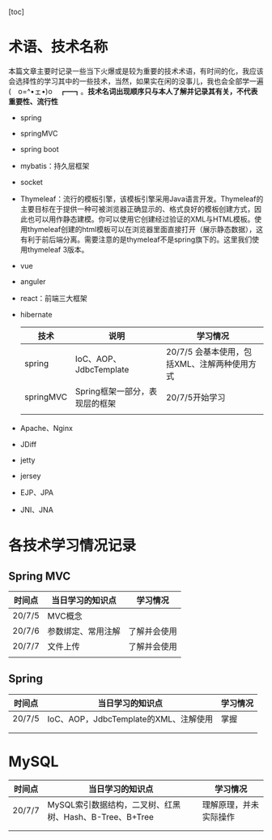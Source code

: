 [toc]

# 术语、技术名称

本篇文章主要时记录一些当下火爆或是较为重要的技术术语，有时间的化，我应该会选择性的学习其中的一些技术，当然，如果实在闲的没事儿，我也会全部学一遍 (　o=^•ェ•)o　┏━┓。**技术名词出现顺序只与本人了解并记录其有关，不代表重要性、流行性**



* spring

* springMVC

* spring boot

* mybatis：持久层框架

* socket

* Thymeleaf：流行的模板引擎，该模板引擎采用Java语言开发。Thymeleaf的主要目标在于提供一种可被浏览器正确显示的、格式良好的模板创建方式，因此也可以用作静态建模。你可以使用它创建经过验证的XML与HTML模板。使用thymeleaf创建的html模板可以在浏览器里面直接打开（展示静态数据），这有利于前后端分离。需要注意的是thymeleaf不是spring旗下的。这里我们使用thymeleaf 3版本。

* vue

* anguler

* react：前端三大框架

* hibernate

  | 技术      | 说明                           | 学习情况                                     |
  | --------- | ------------------------------ | -------------------------------------------- |
  | spring    | IoC、AOP、JdbcTemplate         | 20/7/5 会基本使用，包括XML、注解两种使用方式 |
  | springMVC | Spring框架一部分，表现层的框架 | 20/7/5开始学习                               |
  |           |                                |                                              |

* Apache、Nginx

* JDiff

* jetty

* jersey

* EJP、JPA

* JNI、JNA

# 各技术学习情况记录



## Spring MVC

| 时间点 | 当日学习的知识点   | 学习情况     |
| ------ | ------------------ | ------------ |
| 20/7/5 | MVC概念            |              |
| 20/7/6 | 参数绑定、常用注解 | 了解并会使用 |
| 20/7/7 | 文件上传           | 了解并会使用 |
|        |                    |              |

## Spring 

| 时间点 | 当日学习的知识点                      | 学习情况 |
| ------ | ------------------------------------- | -------- |
| 20/7/5 | IoC、AOP，JdbcTemplate的XML、注解使用 | 掌握     |
|        |                                       |          |
|        |                                       |          |

# MySQL

| 时间点 | 当日学习的知识点                      | 学习情况 |
| ------ | ------------------------------------- | -------- |
| 20/7/7 | MySQL索引数据结构，二叉树、红黑树、Hash、B-Tree、B+Tree | 理解原理，并未实际操作 |
|        |                                       |          |
|        |||

